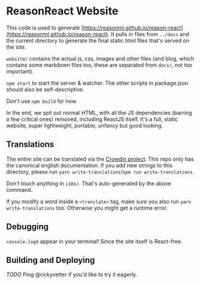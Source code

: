 # ReasonReact Website

This code is used to generate [https://reasonml.github.io/reason-react](https://reasonml.github.io/reason-react). It pulls in files from `../docs` and the current directory to generate the final static html files that's served on the site.

`website/` contains the actual js, css, images and other files (and blog, which contains some markdown files too, these are separated from `docs/`, not too important).

`npm start` to start the server & watcher. The other scripts in package.json should also be self-descriptive.

Don't use `npm build` for now.

In the end, we spit out normal HTML, with all the JS dependencies (barring a few critical ones) removed, including ReactJS itself. It's a full, static website, super lightweight, portable, unfancy but good looking.

## Translations

The entire site can be translated via the [Crowdin project](https://crowdin.com/project/reason-react). This repo only has the canonical english documentation. If you add new strings to this directory, please run `yarn write-translations`/`npm run write-translations`.

Don't touch anything in `i18n/`. That's auto-generated by the above command.

If you modify a word inside a `<translate>` tag, make sure you also run `yarn write-translations` too. Otherwise you might get a runtime error.

## Debugging

`console.log`s appear in your terminal! Since the site itself is React-free.

## Building and Deploying

*TODO*
Ping @rickyvetter if you'd like to try it eagerly.
